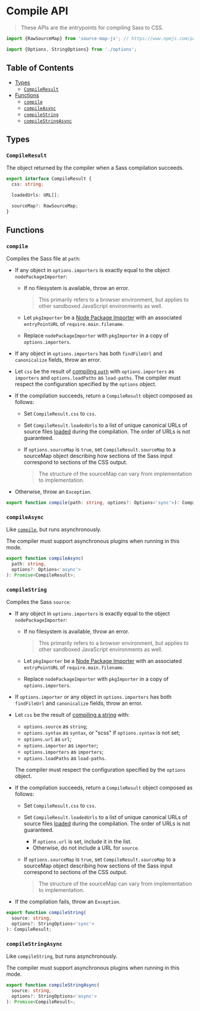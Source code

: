 # Compile API

> These APIs are the entrypoints for compiling Sass to CSS.

```ts
import {RawSourceMap} from 'source-map-js'; // https://www.npmjs.com/package/source-map-js

import {Options, StringOptions} from './options';
```

## Table of Contents

* [Types](#types)
  * [`CompileResult`](#compileresult)
* [Functions](#functions)
  * [`compile`](#compile)
  * [`compileAsync`](#compileasync)
  * [`compileString`](#compilestring)
  * [`compileStringAsync`](#compilestringasync)

## Types

### `CompileResult`

The object returned by the compiler when a Sass compilation succeeds.

```ts
export interface CompileResult {
  css: string;

  loadedUrls: URL[];

  sourceMap?: RawSourceMap;
}
```

## Functions

### `compile`

Compiles the Sass file at `path`:

* If any object in `options.importers` is exactly equal to the object
  `nodePackageImporter`:

  * If no filesystem is available, throw an error.

    > This primarily refers to a browser environment, but applies to other
    > sandboxed JavaScript environments as well.

  * Let `pkgImporter` be a [Node Package Importer] with an associated
    `entryPointURL` of `require.main.filename`.

    [Node Package Importer]: ../modules.md#node-package-importer

  * Replace `nodePackageImporter` with `pkgImporter` in a copy of
    `options.importers`.

* If any object in `options.importers` has both `findFileUrl` and `canonicalize`
  fields, throw an error.

* Let `css` be the result of [compiling `path`] with `options.importers` as
  `importers` and `options.loadPaths` as `load-paths`. The compiler must respect
  the configuration specified by the `options` object.

  [compiling `path`]: ../spec.md#compiling-a-path

* If the compilation succeeds, return a `CompileResult` object composed as
  follows:

  * Set `CompileResult.css` to `css`.

  * Set `CompileResult.loadedUrls` to a list of unique canonical URLs of source
    files [loaded] during the compilation. The order of URLs is not guaranteed.

    [loaded]: ../modules.md#loading-a-source-file

  * If `options.sourceMap` is `true`, set `CompileResult.sourceMap` to a
    sourceMap object describing how sections of the Sass input correspond to
    sections of the CSS output.

    > The structure of the sourceMap can vary from implementation to
    > implementation.

* Otherwise, throw an `Exception`.

```ts
export function compile(path: string, options?: Options<'sync'>): CompileResult;
```

### `compileAsync`

Like [`compile`], but runs asynchronously.

[`compile`]: #compile

The compiler must support asynchronous plugins when running in this mode.

```ts
export function compileAsync(
  path: string,
  options?: Options<'async'>
): Promise<CompileResult>;
```

### `compileString`

Compiles the Sass `source`:

* If any object in `options.importers` is exactly equal to the object
  `nodePackageImporter`:

  * If no filesystem is available, throw an error.

    > This primarily refers to a browser environment, but applies to other
    > sandboxed JavaScript environments as well.

  * Let `pkgImporter` be a [Node Package Importer] with an associated
    `entryPointURL` of `require.main.filename`.

  * Replace `nodePackageImporter` with `pkgImporter` in a copy of
    `options.importers`.

* If `options.importer` or any object in `options.importers` has both
  `findFileUrl` and `canonicalize` fields, throw an error.

* Let `css` be the result of [compiling a string] with:

  * `options.source` as `string`;
  * `options.syntax` as `syntax`, or "scss" if `options.syntax` is not set;
  * `options.url` as `url`;
  * `options.importer` as `importer`;
  * `options.importers` as `importers`;
  * `options.loadPaths` as `load-paths`.

  The compiler must respect the configuration specified by the `options` object.

  [compiling a string]: ../spec.md#compiling-a-string

* If the compilation succeeds, return a `CompileResult` object composed as
  follows:

  * Set `CompileResult.css` to `css`.

  * Set `CompileResult.loadedUrls` to a list of unique canonical URLs of source
    files [loaded] during the compilation. The order of URLs is not guaranteed.

    * If `options.url` is set, include it in the list.
    * Otherwise, do not include a URL for `source`.

  * If `options.sourceMap` is `true`, set `CompileResult.sourceMap` to a
    sourceMap object describing how sections of the Sass input correspond to
    sections of the CSS output.

    > The structure of the sourceMap can vary from implementation to
    > implementation.

* If the compilation fails, throw an `Exception`.

```ts
export function compileString(
  source: string,
  options?: StringOptions<'sync'>
): CompileResult;
```

### `compileStringAsync`

Like `compileString`, but runs asynchronously.

The compiler must support asynchronous plugins when running in this mode.

```ts
export function compileStringAsync(
  source: string,
  options?: StringOptions<'async'>
): Promise<CompileResult>;
```
